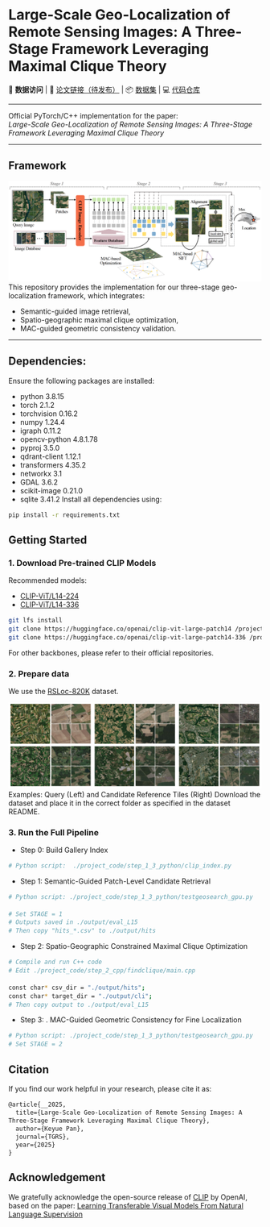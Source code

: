 
# Large-Scale Geo-Localization of Remote Sensing Images: A Three-Stage Framework Leveraging Maximal Clique Theory

🔗 **数据访问** | 📄 [论文链接（待发布）]() | 📦 [数据集](https://github.com/SandraPky/RSLoc-820K/blob/main/README_RSLoc-820K.md) | 💻 [代码仓库](https://github.com/SandraPky/main/README.md)

---

Official PyTorch/C++ implementation for the paper:  
*Large-Scale Geo-Localization of Remote Sensing Images: A Three-Stage Framework Leveraging Maximal Clique Theory*

---

## Framework

![Framework Overview](paper/fig2.png)
This repository provides the implementation for our three-stage geo-localization framework, which integrates:
- Semantic-guided image retrieval,
- Spatio-geographic maximal clique optimization,
- MAC-guided geometric consistency validation.

---
## Dependencies:
Ensure the following packages are installed:
+ python 3.8.15
+ torch	2.1.2
+ torchvision 0.16.2
+ numpy	1.24.4
+ igraph 0.11.2
+ opencv-python	4.8.1.78
+ pyproj 3.5.0
+ qdrant-client	1.12.1
+ transformers	4.35.2
+ networkx	3.1
+ GDAL 3.6.2
+ scikit-image 0.21.0
+ sqlite 3.41.2
Install all dependencies using:

```bash
pip install -r requirements.txt
```

## Getting Started
### 1. Download Pre-trained CLIP Models
  Recommended models:
* [CLIP-ViT/L14-224](https://huggingface.co/openai/clip-vit-large-patch14)
* [CLIP-ViT/L14-336](https://huggingface.co/openai/clip-vit-large-patch14-336)
```bash
git lfs install 
git clone https://huggingface.co/openai/clip-vit-large-patch14 /project_code/model/clip-vit-large-patch14
git clone https://huggingface.co/openai/clip-vit-large-patch14-336 /project_code/model/clip-vit-large-patch14-336
```
For other backbones, please refer to their official repositories.
### 2. Prepare data

We use the [RSLoc-820K](https://github.com/SandraPky/RSLoc-820K/blob/main/README_RSLoc-820K.md) dataset.

![dataset Example Image(15 zoom level)](paper/dataset.png)
Examples: Query (Left) and Candidate Reference Tiles (Right)
Download the dataset and place it in the correct folder as specified in the dataset README.


### 3. Run the Full Pipeline

+ Step 0: Build Gallery Index
```bash
# Python script:  ./project_code/step_1_3_python/clip_index.py
```
+ Step 1: Semantic-Guided Patch-Level Candidate Retrieval
```bash
# Python script: ./project_code/step_1_3_python/testgeosearch_gpu.py

# Set STAGE = 1
# Outputs saved in ./output/eval_L15
# Then copy "hits_*.csv" to ./output/hits

```
+ Step 2: Spatio-Geographic Constrained Maximal Clique Optimization
```bash
# Compile and run C++ code
# Edit ./project_code/step_2_cpp/findclique/main.cpp

const char* csv_dir = "./output/hits";
const char* target_dir = "./output/cli";
# Then copy output to ./output/eval_L15
```

+ Step 3: . MAC-Guided Geometric Consistency for Fine Localization
```bash
# Python script: ./project_code/step_1_3_python/testgeosearch_gpu.py
# Set STAGE = 2
```

## Citation

If you find our work helpful in your research, please cite it as:

```
@article{__2025,
  title={Large-Scale Geo-Localization of Remote Sensing Images: A Three-Stage Framework Leveraging Maximal Clique Theory},
  author={Keyue Pan},
  journal={TGRS},
  year={2025}
}
```

## Acknowledgement

We gratefully acknowledge the open-source release of [CLIP](https://github.com/jeonsworld/ViT-pytorch) by OpenAI, based on the paper: [Learning Transferable Visual Models From Natural Language Supervision](https://arxiv.org/abs/2103.00020)

